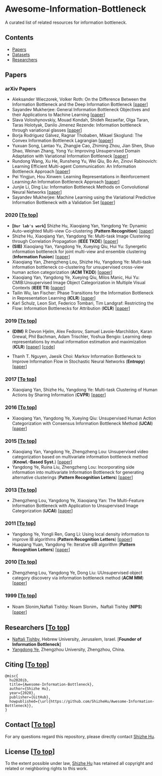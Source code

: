 # Awesome-Information-Bottleneck

A curated list of related resources for information bottleneck.

## Contents

* [Papers](#papers)
* [Datasets](#datasets)
* [Researchers](#researchers)


## Papers

### arXiv Papers

- <a name=""></a> Aleksander Wieczorek, Volker Roth: On the Difference Between the Information Bottleneck and the Deep Information Bottleneck [[paper](https://arxiv.org/abs/1912.13480)]
- <a name=""></a> Sayandev Mukherjee: General Information Bottleneck Objectives and their Applications to Machine Learning [[paper](https://arxiv.org/abs/1912.06248)]
- <a name=""></a> Slava Voloshynovskiy, Mouad Kondah, Shideh Rezaeifar, Olga Taran, Taras Holotyak, Danilo Jimenez Rezende: Information bottleneck through variational glasses [[paper](https://arxiv.org/abs/1912.00830)]
- <a name=""></a> Borja Rodríguez Gálvez, Ragnar Thobaben, Mikael Skoglund: The Convex Information Bottleneck Lagrangian [[paper](https://arxiv.org/abs/1911.11000)]
- <a name=""></a> Yuxuan Song, Lantao Yu, Zhangjie Cao, Zhiming Zhou, Jian Shen, Shuo Shao, Weinan Zhang, Yong Yu: Improving Unsupervised Domain Adaptation with Variational Information Bottleneck [[paper](https://arxiv.org/abs/1911.09310)]
- <a name=""></a> Rundong Wang, Xu He, Runsheng Yu, Wei Qiu, Bo An, Zinovi Rabinovich: Learning Efficient Multi-agent Communication: An Information Bottleneck Approach [[paper](https://arxiv.org/abs/1911.06992)]
- <a name=""></a> Pei Yingjun, Hou Xinwen: Learning Representations in Reinforcement Learning:An Information Bottleneck Approach [[paper](https://arxiv.org/abs/1911.05695)]
- <a name=""></a> Junjie Li, Ding Liu: Information Bottleneck Methods on Convolutional Neural Networks [[paper](https://arxiv.org/abs/1911.03722)]
- <a name=""></a> Sayandev Mukherjee: Machine Learning using the Variational Predictive Information Bottleneck with a Validation Set [[paper](https://arxiv.org/abs/1911.02210)]

### 2020 [[To top](#Awesome-Information-Bottleneck)]

- <a name=""></a> **[`Our lab's work`]** Shizhe Hu, Xiaoqiang Yan, Yangdong Ye: Dynamic Auto-weighted Multi-view Co-clustering (**Pattern Recognition**) [[paper](https://www.sciencedirect.com/science/article/pii/S0031320319304029)]
- <a name=""></a> Shizhe Hu, Xiaoqiang Yan, Yangdong Ye: Multi-task Image Clustering through Correlation Propagation (**IEEE TKDE**) [[paper](https://ieeexplore.ieee.org/document/8812907)]
- <a name=""></a> **(SIB)** Xiaoqiang Yan, Yangdong Ye, Xueying Qiu, Hui Yu: Synergetic information bottleneck for joint multi-view and ensemble clustering (**Information Fusion**) [[paper](https://www.sciencedirect.com/science/article/pii/S1566253518303956)]
- <a name=""></a> Xiaoqiang Yan, Zhengzheng Lou, Shizhe Hu, Yangdong Ye: Multi-task information bottleneck co-clustering for unsupervised cross-view human action categorization (**ACM TKDD**) [[paper]()]
- <a name=""></a> Xiaoqiang Yan, Yangdong Ye, Xueying Qiu, Milos Manic, Hui Yu: CMIB:Unsupervised Image Object Categorization in Multiple Visual Contexts (**IEEE TII**) [[paper](https://ieeexplore.ieee.xilesou.top/abstract/document/8823028)]
- <a name=""></a> Tailin Wu, Ian Fischer: Phase Transitions for the Information Bottleneck in Representation Learning (**ICLR**) [[paper](https://arxiv.org/abs/2001.01878)]
- <a name=""></a> Karl Schulz, Leon Sixt, Federico Tombari, Tim Landgraf: Restricting the Flow: Information Bottlenecks for Attribution (**ICLR**) [[paper](https://arxiv.org/abs/2001.00396)]

### 2019 [[To top](#Awesome-Information-Bottleneck)]

- <a name=""></a> **(DIM)** R Devon Hjelm, Alex Fedorov, Samuel Lavoie-Marchildon, Karan Grewal, Phil Bachman, Adam Trischler, Yoshua Bengio: Learning deep representations by mutual information estimation and maximization (**ICLR**) [[paper](https://openreview.net/pdf?id=Bklr3j0cKX)] [[code](https://github.com/rdevon/DIM)]

- <a name=""></a> 	Thanh T. Nguyen, Jaesik Choi: Markov Information Bottleneck to Improve Information Flow in Stochastic Neural Networks (**Entropy**) [[paper](https://www.mdpi.com/1099-4300/21/10/976)]

### 2017 [[To top](#Awesome-Information-Bottleneck)]

- <a name=""></a> Xiaoqiang Yan, Shizhe Hu, Yangdong Ye: Multi-task Clustering of Human Actions by Sharing Information (**CVPR**) [[paper](http://openaccess.thecvf.com/content_cvpr_2017/html/Yan_Multi-Task_Clustering_of_CVPR_2017_paper.html)]

### 2016 [[To top](#Awesome-Information-Bottleneck)]

- <a name=""></a> Xiaoqiang Yan, Yangdong Ye, Xueying Qiu: Unsupervised Human Action Categorization with Consensus Information Bottleneck Method (**IJCAI**) [[paper](http://www5.zzu.edu.cn/__local/E/A5/49/B9F810E13BAF2E8FD73C9315AF7_4BA2E9E2_EB090.pdf)]

### 2015 [[To top](#Awesome-Information-Bottleneck)]

- <a name=""></a> Xiaoqiang Yan, Yangdong Ye, Zhengzheng Lou: Unsupervised video categorization based on multivariate information bottleneck method (**Knowl.-Based Syst.**) [[paper](https://www.sciencedirect.com/science/article/pii/S095070511500132X)]
- <a name=""></a> Yangdong Ye, Ruina Liu, Zhengzheng Lou: Incorporating side information into multivariate Information Bottleneck for generating alternative clusterings (**Pattern Recognition Letters**) [[paper](https://www.sciencedirect.com/science/article/pii/S0167865514002530)]

### 2013 [[To top](#Awesome-Information-Bottleneck)]

- <a name=""></a> Zhengzheng Lou, Yangdong Ye, Xiaoqiang Yan: The Multi-Feature Information Bottleneck with Application to
Unsupervised Image Categorization (**IJCAI**) [[paper](https://www.aaai.org/ocs/index.php/IJCAI/IJCAI13/paper/view/6684/6926)]

### 2011 [[To top](#Awesome-Information-Bottleneck)]

- <a name=""></a> Yangdong Ye, Yongli Ren, Gang Li: Using local density information to improve IB algorithms (**Pattern Recognition Letters**) [[paper](https://www.sciencedirect.com/science/article/pii/S0167865510003132)]
- <a name=""></a> Huaqiang Yuan, Yangdong Ye: Iterative sIB algorithm (**Pattern Recognition Letters**) [[paper](https://www.sciencedirect.com/science/article/pii/S0167865510003879)]

### 2010 [[To top](#Awesome-Information-Bottleneck)]

- <a name=""></a> Zhengzheng Lou, Yangdong Ye, Dong Liu: UUnsupervised object category discovery via information bottleneck method (**ACM MM**) [[paper](https://dl.acm.org/citation.cfm?id=1874098)]

### 1999 [[To top](#Awesome-Information-Bottleneck)]

- <a name=""></a> Noam Slonim,Naftali Tishby: Noam Slonim，Naftali Tishby (**NIPS**) [[paper](http://papers.nips.cc/paper/1651-agglomerative-information-bottleneck.pdf)]

## Researchers [[To top](#Awesome-Information-Bottleneck)]
* [Naftali Tishby](http://naftali-tishby.mystrikingly.com/), Hebrew University, Jerusalem, Israel. [**Founder of Information Bottleneck**]
* [Yangdong Ye](http://www5.zzu.edu.cn/mlis/Home.htm), Zhengzhou University, Zhengzhou, China. 

## Citing [[To top](#Awesome-Information-Bottleneck)]

``` 
@misc{
  hu2020ib,
  title={Awesome-Information-Bottleneck},
  author={Shizhe Hu},
  year={2020},
  publisher={GitHub},
  howpublished={\url{https://github.com/ShizheHu/Awesome-Information-Bottleneck}},
}
``` 

## Contact [[To top](#Awesome-Information-Bottleneck)]

For any questions regard this repository, please directly contact [Shizhe Hu](ieshizhehu@gmail.com).

## License [[To top](#Awesome-Information-Bottleneck)]

To the extent possible under law, [Shizhe Hu](https://github.com/ShizheHu) has retained all copyright and
related or neighboring rights to this work.
